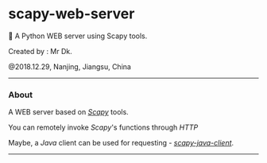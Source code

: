 # scapy-web-server
🔬 A Python WEB server using Scapy tools.

Created by : Mr Dk.

@2018.12.29, Nanjing, Jiangsu, China

---

### About

A WEB server based on _[Scapy](https://scapy.net/)_ tools.

You can remotely invoke _Scapy_'s functions through _HTTP_

Maybe, a _Java_ client can be used for requesting - _[scapy-java-client](https://github.com/mrdrivingduck/scapy-java-client)_.

---


